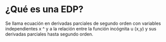 # ¿Qué es una EDP?

Se llama ecuación en derivadas parciales de segundo orden con variables independientes x ^ y a la relación entre la función incógnita u (x,y) y sus derivadas parciales hasta segundo orden.
